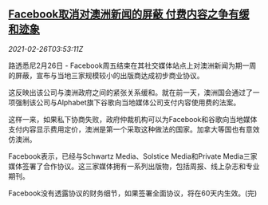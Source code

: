 <!--1614313400000-->
[Facebook取消对澳洲新闻的屏蔽 付费内容之争有缓和迹象](https://cn.reuters.com/article/facebook-australia-0226-fri-idCNKBS2AQ0B5)
------

<div><i>2021-02-26T03:53:11Z</i></div><p>路透悉尼2月26日 - Facebook周五结束在其社交媒体站点上对澳洲新闻为期一周的屏蔽，宣布与当地三家规模较小的出版商达成初步商业协议。</p><p>这反映出该公司与澳洲政府之间的紧张关系缓和。就在前一天，澳洲国会通过了一项强制该公司与Alphabet旗下谷歌向当地媒体公司支付内容使用费的法案。</p><p>这样一来，如果私下协商失败，政府仲裁机构可以为Facebook和谷歌向当地媒体支付内容显示费用定价，澳洲是第一个采取这种做法的国家。加拿大等国也有意效仿澳洲。</p><p>Facebook表示，已经与Schwartz Media、Solstice Media和Private Media三家媒体签署了合作协议。这三家媒体拥有一系列出版物，包括周报、线上杂志和专业期刊。</p><p>Facebook没有透露协议的财务细节，如果签署全面协议，将在60天内生效。(完)</p>
